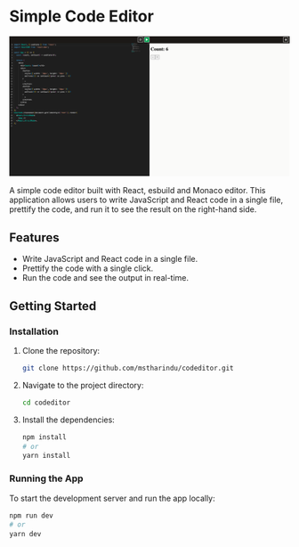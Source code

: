 # Simple Code Editor

![Simple Code Editor](https://github.com/mstharindu/codeditor/blob/master/public/screenshot.png)

A simple code editor built with React, esbuild and Monaco editor. This application allows users to write JavaScript and React code in a single file, prettify the code, and run it to see the result on the right-hand side.

## Features

- Write JavaScript and React code in a single file.
- Prettify the code with a single click.
- Run the code and see the output in real-time.

## Getting Started

### Installation

1. Clone the repository:
    ```sh
    git clone https://github.com/mstharindu/codeditor.git
    ```
2. Navigate to the project directory:
    ```sh
    cd codeditor
    ```
3. Install the dependencies:
    ```sh
    npm install
    # or
    yarn install
    ```

### Running the App

  To start the development server and run the app locally:
  ```sh
  npm run dev
  # or
  yarn dev
